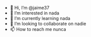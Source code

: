 - 👋 Hi, I’m @jaime37
- 👀 I’m interested in nada 
- 🌱 I’m currently learning nada
- 💞️ I’m looking to collaborate on nadie
- 📫 How to reach me nunca

<!---
jaime37/jaime37 is a ✨ special ✨ repository because its `README.md` (this file) appears on your GitHub profile.
You can click the Preview link to take a look at your changes.
--->
